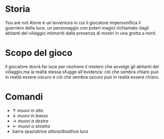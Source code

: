 # **Storia**
You are not Alone è un'avventura in cui il giocatore impersonifica il guerriero della luce, un personaggio con poteri magici richiamato dagli abitanti del villaggio intimoriti dalla presenza di mostri in una grotta a nord.
 
# Scopo del gioco
Il giocatore dovrà far luce per risolvere il mistero che avvolge gli abitanti del villaggio,ma la realtà stessa sfugge all'evidenza:
ciò che sembra chiaro può in realtà essere oscuro e ciò che sembra oscuro può in realtà essere chiaro.  

# **Comandi**
- ↑ 	*muovi in alto*
- ↓  	*muovi in basso*
- →  	*muovi a destra*
- ←   *muovi a sinistra*
- barra spaziatrice	*attiva/disattiva luce*
